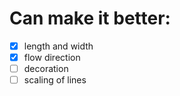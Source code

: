 # Can make it better:

-   [x] length and width
-   [x] flow direction
-   [ ] decoration
-   [ ] scaling of lines
